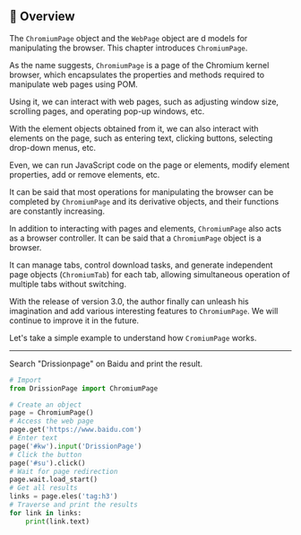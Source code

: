 🚤 Overview
---

The `ChromiumPage` object and the `WebPage` object are d models for manipulating the browser. This chapter introduces `ChromiumPage`.

As the name suggests, `ChromiumPage` is a page of the Chromium kernel browser, which encapsulates the properties and methods required to manipulate web pages using POM.

Using it, we can interact with web pages, such as adjusting window size, scrolling pages, and operating pop-up windows, etc.

With the element objects obtained from it, we can also interact with elements on the page, such as entering text, clicking buttons, selecting drop-down menus, etc.

Even, we can run JavaScript code on the page or elements, modify element properties, add or remove elements, etc.

It can be said that most operations for manipulating the browser can be completed by `ChromiumPage` and its derivative objects, and their functions are constantly increasing.

In addition to interacting with pages and elements, `ChromiumPage` also acts as a browser controller. It can be said that a `ChromiumPage` object is a browser.

It can manage tabs, control download tasks, and generate independent page objects (`ChromiumTab`) for each tab, allowing simultaneous operation of multiple tabs without switching.

With the release of version 3.0, the author finally can unleash his imagination and add various interesting features to `ChromiumPage`. We will continue to improve it in the future.

Let's take a simple example to understand how `CromiumPage` works.

---

Search "Drissionpage" on Baidu and print the result.

```python
# Import
from DrissionPage import ChromiumPage

# Create an object
page = ChromiumPage()
# Access the web page
page.get('https://www.baidu.com')
# Enter text
page('#kw').input('DrissionPage')
# Click the button
page('#su').click()
# Wait for page redirection
page.wait.load_start()
# Get all results
links = page.eles('tag:h3')
# Traverse and print the results
for link in links:
    print(link.text)
```


